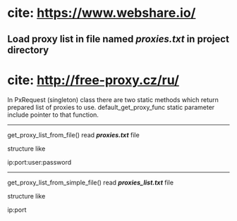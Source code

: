 # **cite:** https://www.webshare.io/

## Load proxy list in file named ***proxies.txt*** in project directory

# **cite:** http://free-proxy.cz/ru/

In PxRequest (singleton) class there are two static methods which return prepared list of proxies to use.
default_get_proxy_func static parameter include pointer to that function.

---

get_proxy_list_from_file() read ***proxies.txt*** file

structure like

ip:port:user:password

___

get_proxy_list_from_simple_file() read ***proxies_list.txt*** file

structure like

ip:port 
